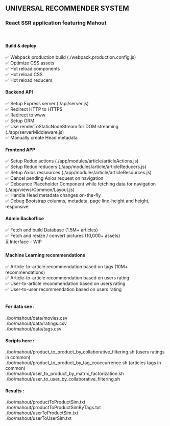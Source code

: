 ## UNIVERSAL RECOMMENDER SYSTEM

### React SSR application featuring Mahout
<br>

#### Build & deploy

✅ Webpack production build (./webpack.production.config.js)  
✅ Optimize CSS assets  
✅ Hot reload components  
✅ Hot reload CSS  
✅ Hot reload reducers  

#### Backend API

✅ Setup Express server (./api/server.js)  
✅ Redirect HTTP to HTTPS  
✅ Redirect to www  
✅ Setup ORM  
✅ Use renderToStaticNodeStream for DOM streaming (./app/serverMiddleware.js)  
✅ Manually create Head metadata  

#### Frontend APP

✅ Setup Redux actions (./app/modules/article/articleActions.js)  
✅ Setup Redux reducers (./app/modules/article/articleReducers.js)  
✅ Setup Axios ressources (./app/modules/article/articleResources.js)  
✅ Cancel pending Axios request on navigation  
✅ Debounce Placeholder Component while fetching data for navigation (./app/views/Common/Layout.js)  
✅ Handle Head metadata changes on-the-fly  
✅ Debug Bootstrap columns, metadata, page line-height and height, responsive  

#### Admin Backoffice

✅ Fetch and build Database (1.5M+ articles)  
✅ Fetch and resize / convert pictures (10,000+ assets)  
⏳ Interface - WIP  


#### Machine Learning recommendations

✅ Article-to-article recommendation based on tags (10M+ recommendations)  
✅ Article-to-article recommendation based on users rating  
✅ User-to-article recommendation based on users rating  
✅ User-to-user recommendation based on users rating  
<br>

#### For data see :

./bo/mahout/data/movies.csv  
./bo/mahout/data/ratings.csv  
./bo/mahout/data/tags.csv  

#### Scripts here :

./bo/mahout/product_to_product_by_collaborative_filtering.sh (users ratings in common)  
./bo/mahout/product_to_product_by_tag_cooccurrence.sh (articles tags in common)  
./bo/mahout/user_to_product_by_matrix_factorization.sh  
./bo/mahout/user_to_user_by_collaborative_filtering.sh  

#### Results :

./bo/mahout/productToProductSim.txt  
./bo/mahout/productToProductSimByTags.txt  
./bo/mahout/userToProductSim.txt  
./bo/mahout/userToUserSim.txt  